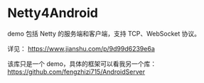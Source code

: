 # Netty4Android

demo 包括 Netty 的服务端和客户端，支持 TCP、WebSocket 协议。

详见： https://www.jianshu.com/p/9d99d6239e6a

该库只是一个 demo，具体的框架可以看我另一个库：https://github.com/fengzhizi715/AndroidServer
